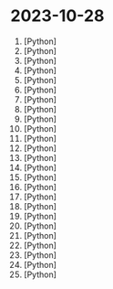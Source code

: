 # 2023-10-28

1. [](https://github.comundefined "The uncompromising Python code formatter") [Python]
2. [](https://github.comundefined "OpenAgents: An Open Platform for Language Agents in the Wild") [Python]
3. [](https://github.comundefined "A collective list of free APIs") [Python]
4. [](https://github.comundefined "Learn how to design large-scale systems. Prep for the system design interview. Includes Anki flashcards.") [Python]
5. [](https://github.comundefined "Code repository for Zero123++: a Single Image to Consistent Multi-view Diffusion Base Model.") [Python]
6. [](https://github.comundefined "Langchain + Docker + Neo4j + Ollama") [Python]
7. [](https://github.comundefined "An orchestration platform for the development, production, and observation of data assets.") [Python]
8. [](https://github.comundefined "Operating LLMs in production") [Python]
9. [](https://github.comundefined "Revolutionizing Database Interactions with Private LLM Technology") [Python]
10. [](https://github.comundefined "SALMONN: Speech Audio Language Music Open Neural Network") [Python]
11. [](https://github.comundefined "国内首个测试行业大模型工具，体验AIGC为测试领域带来的变革！") [Python]
12. [](https://github.comundefined "Penetration-List: A comprehensive resource for testers, covering all types of vulnerabilities and materials used in Penetration Testing. Includes payloads, dorks, fuzzing materials, and offers in-depth theory sections. Visit our Medium profile for more information.") [Python]
13. [](https://github.comundefined "") [Python]
14. [](https://github.comundefined "A library that allows you to easily mock out tests based on AWS infrastructure.") [Python]
15. [](https://github.comundefined "ALL IN ONE Hacking Tool For Hackers") [Python]
16. [](https://github.comundefined "The official repo of Qwen (通义千问) chat & pretrained large language model proposed by Alibaba Cloud.") [Python]
17. [](https://github.comundefined "Large Language Model Text Generation Inference") [Python]
18. [](https://github.comundefined "A pre-commit hook for Ruff.") [Python]
19. [](https://github.comundefined "MNE: Magnetoencephalography (MEG) and Electroencephalography (EEG) in Python") [Python]
20. [](https://github.comundefined "A toolkit for developing and comparing reinforcement learning algorithms.") [Python]
21. [](https://github.comundefined "The authentication glue you need.") [Python]
22. [](https://github.comundefined "⚡ Building applications with LLMs through composability ⚡") [Python]
23. [](https://github.comundefined "FastAPI framework, high performance, easy to learn, fast to code, ready for production") [Python]
24. [](https://github.comundefined "Making large AI models cheaper, faster and more accessible") [Python]
25. [](https://github.comundefined "🤗 PEFT: State-of-the-art Parameter-Efficient Fine-Tuning.") [Python]
